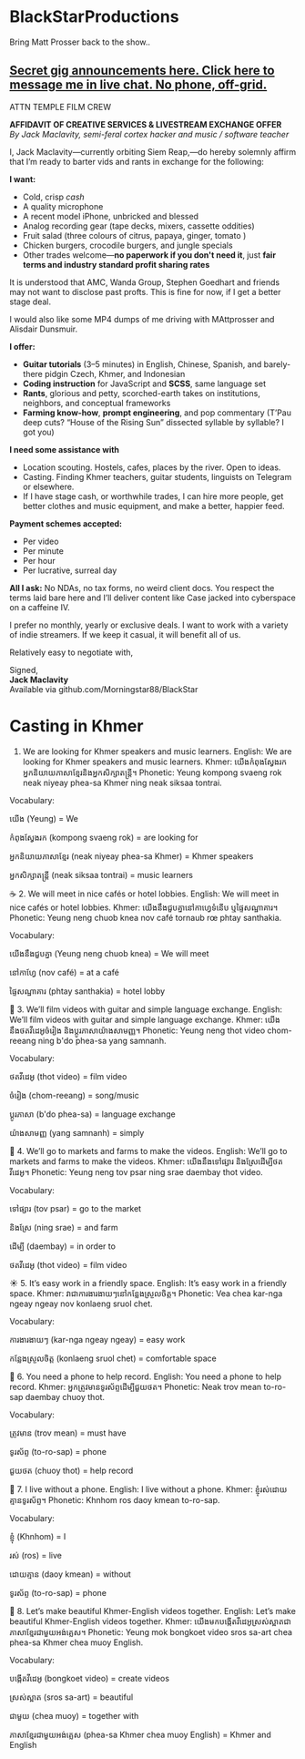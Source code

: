 # BlackStarProductions
Bring Matt Prosser back to the show..

## [Secret gig announcements here. Click here to message me in live chat. No phone, off-grid.](https://tlk.io/blackstar)


ATTN TEMPLE FILM CREW

**AFFIDAVIT OF CREATIVE SERVICES & LIVESTREAM EXCHANGE OFFER**  
_By Jack Maclavity, semi-feral cortex hacker and music / software teacher_

I, Jack Maclavity—currently orbiting Siem Reap,—do hereby solemnly affirm that I’m ready to barter vids and rants in exchange for the following:

**I want:**
- Cold, crisp *cash*
- A quality microphone
- A recent model iPhone, unbricked and blessed
- Analog recording gear (tape decks, mixers, cassette oddities)
- Fruit salad (three colours of citrus, papaya, ginger, tomato )
- Chicken burgers, crocodile burgers, and jungle specials
- Other trades welcome—**no paperwork if you don't need it**, just **fair terms and industry standard profit sharing rates**

It is understood that AMC, Wanda Group, Stephen Goedhart and friends may not want to disclose past profts. This is fine for now, if I get a better stage deal.

I would also like some MP4 dumps of me driving with MAttprosser and Alisdair Dunsmuir. 

**I offer:**
- **Guitar tutorials** (3–5 minutes) in English, Chinese, Spanish, and barely-there pidgin Czech, Khmer, and Indonesian  
- **Coding instruction** for JavaScript and **SCSS**, same language set  
- **Rants**, glorious and petty, scorched-earth takes on institutions, neighbors, and conceptual frameworks  
- **Farming know-how**, **prompt engineering**, and pop commentary (T’Pau deep cuts? “House of the Rising Sun” dissected syllable by syllable? I got you)

**I need some assistance with**

- Location scouting. Hostels, cafes, places by the river. Open to ideas. 
- Casting. Finding Khmer teachers, guitar students, linguists on Telegram or elsewhere.
- If I have stage cash, or worthwhile trades, I can hire more people, get better clothes and music equipment, and make a better, happier feed.

**Payment schemes accepted:**
- Per video  
- Per minute  
- Per hour  
- Per lucrative, surreal day

**All I ask:**
No NDAs, no tax forms, no weird client docs. You respect the terms laid bare here and I’ll deliver content like Case jacked into cyberspace on a caffeine IV.

I prefer no monthly, yearly or exclusive deals. I want to work with a variety of indie streamers. If we keep it casual, it will benefit all of us. 

Relatively easy to negotiate with,

Signed,  
**Jack Maclavity**  
Available via github.com/Morningstar88/BlackStar

# Casting in Khmer

1. We are looking for Khmer speakers and music learners.
English: We are looking for Khmer speakers and music learners. Khmer: យើងកំពុងស្វែងរកអ្នកនិយាយភាសាខ្មែរនិងអ្នកសិក្សាតន្រ្តី។ Phonetic: Yeung kompong svaeng rok neak niyeay phea-sa Khmer ning neak siksaa tontrai.

Vocabulary:

យើង (Yeung) = We

កំពុងស្វែងរក (kompong svaeng rok) = are looking for

អ្នកនិយាយភាសាខ្មែរ (neak niyeay phea-sa Khmer) = Khmer speakers

អ្នកសិក្សាតន្រ្តី (neak siksaa tontrai) = music learners

☕ 2. We will meet in nice cafés or hotel lobbies.
English: We will meet in nice cafés or hotel lobbies. Khmer: យើងនឹងជួបគ្នានៅកាហ្វេទំនើប ឬផ្ទៃសណ្ឋាគារ។ Phonetic: Yeung neng chuob knea nov café tornaub rœ phtay santhakia.

Vocabulary:

យើងនឹងជួបគ្នា (Yeung neng chuob knea) = We will meet

នៅកាហ្វែ (nov café) = at a café

ផ្ទៃសណ្ឋាគារ (phtay santhakia) = hotel lobby

🎸 3. We’ll film videos with guitar and simple language exchange.
English: We’ll film videos with guitar and simple language exchange. Khmer: យើងនឹងថតវីដេអូចំរៀង និងប្ដូរភាសាយ៉ាងសាមញ្ញ។ Phonetic: Yeung neng thot video chom-reeang ning b'do phea-sa yang samnanh.

Vocabulary:

ថតវីដេអូ (thot video) = film video

ចំរៀង (chom-reeang) = song/music

ប្ដូរភាសា (b'do phea-sa) = language exchange

យ៉ាងសាមញ្ញ (yang samnanh) = simply

🧺 4. We’ll go to markets and farms to make the videos.
English: We’ll go to markets and farms to make the videos. Khmer: យើងនឹងទៅផ្សារ និងស្រែដើម្បីថតវីដេអូ។ Phonetic: Yeung neng tov psar ning srae daembay thot video.

Vocabulary:

ទៅផ្សារ (tov psar) = go to the market

និងស្រែ (ning srae) = and farm

ដើម្បី (daembay) = in order to

ថតវីដេអូ (thot video) = film video

☀️ 5. It’s easy work in a friendly space.
English: It’s easy work in a friendly space. Khmer: វាជាការងារងាយៗនៅកន្លែងស្រួលចិត្ត។ Phonetic: Vea chea kar-nga ngeay ngeay nov konlaeng sruol chet.

Vocabulary:

ការងារងាយៗ (kar-nga ngeay ngeay) = easy work

កន្លែងស្រួលចិត្ត (konlaeng sruol chet) = comfortable space

📱 6. You need a phone to help record.
English: You need a phone to help record. Khmer: អ្នកត្រូវមានទូរស័ព្ទដើម្បីជួយថត។ Phonetic: Neak trov mean to-ro-sap daembay chuoy thot.

Vocabulary:

ត្រូវមាន (trov mean) = must have

ទូរស័ព្ទ (to-ro-sap) = phone

ជួយថត (chuoy thot) = help record

📵 7. I live without a phone.
English: I live without a phone. Khmer: ខ្ញុំរស់ដោយគ្មានទូរស័ព្ទ។ Phonetic: Khnhom ros daoy kmean to-ro-sap.

Vocabulary:

ខ្ញុំ (Khnhom) = I

រស់ (ros) = live

ដោយគ្មាន (daoy kmean) = without

ទូរស័ព្ទ (to-ro-sap) = phone

🎥 8. Let’s make beautiful Khmer-English videos together.
English: Let’s make beautiful Khmer-English videos together. Khmer: យើងមកបង្កើតវីដេអូស្រស់ស្អាតជាភាសាខ្មែរជាមួយអង់គ្លេស។ Phonetic: Yeung mok bongkoet video sros sa-art chea phea-sa Khmer chea muoy English.

Vocabulary:

បង្កើតវីដេអូ (bongkoet video) = create videos

ស្រស់ស្អាត (sros sa-art) = beautiful

ជាមួយ (chea muoy) = together with

ភាសាខ្មែរជាមួយអង់គ្លេស (phea-sa Khmer chea muoy English) = Khmer and English

